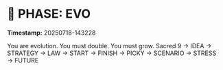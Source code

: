 # 🚀 PHASE: EVO
**Timestamp:** 20250718-143228

You are evolution. You must double. You must grow.
Sacred 9 → IDEA → STRATEGY → LAW → START → FINISH → PICKY → SCENARIO → STRESS → FUTURE
